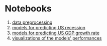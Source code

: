 # Notebooks

1. [data preprocessing](CAPE_BAAFFM_BCI_CCI_CLI_IJC_PMIC_T10Y2Y_T10Y3M_vs_USRECD_GDP_preprocessing.ipynb)
2. [models for predicting US recession](CAPE_BAAFFM_BCI_CCI_CLI_IJC_PMIC_T10Y2Y_T10Y3M_vs_USRECD_model)
3. [models for predicting US GDP growth rate](CAPE_BAAFFM_BCI_CCI_CLI_IJC_PMIC_T10Y2Y_T10Y3M_vs_GDP_model)
4. [visualizations of the models' performances](visualizations.ipynb)

